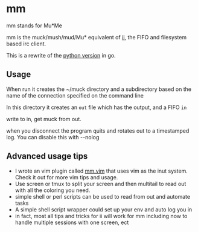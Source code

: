 # mm

mm stands for Mu*Me

mm is the muck/mush/mud/Mu* equivalent of [ii](http://tools.suckless.org/ii/), the FIFO and filesystem based irc client.

This is a rewrite of the [python version](https://github.com/onlyhavecans/mmPython) in go.

## Usage
When run it creates the ~/muck directory and a subdirectory based on the name of the connection specified on the command line

In this directory it creates an `out` file which has the output, and a FIFO `in`

write to in, get muck from out.

when you disconnect the program quits and rotates out to a timestamped log. You can disable this with --nolog

## Advanced usage tips
- I wrote an vim plugin called [mm.vim](https://github.com/onlyhavecans/mm.vim) that uses vim as the inut system. Check it out for more vim tips and usage.
- Use screen or tmux to split your screen and then multitail to read out with all the coloring you need.
- simple shell or perl scripts can be used to read from out and automate tasks
- A simple shell script wrapper could set up your env and auto log you in
- in fact, most all tips and tricks for ii will work for mm including now to handle multiple sessions with one screen, ect
